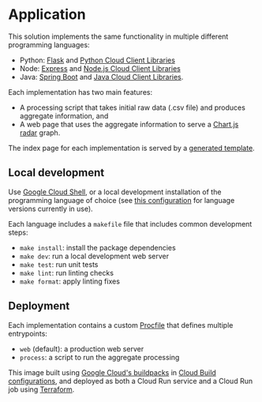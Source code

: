 # Application

This solution implements the same functionality in multiple different programming languages:

 * Python: [Flask](https://flask.palletsprojects.com/) and [Python Cloud Client Libraries](https://cloud.google.com/python/docs/reference)
 * Node: [Express](https://expressjs.com/) and [Node.js Cloud Client Libraries](https://cloud.google.com/nodejs/docs/reference)
 * Java: [Spring Boot](https://spring.io/projects/spring-boot) and  [Java Cloud Client Libraries](https://cloud.google.com/java/docs/reference).

Each implementation has two main features:

 * A processing script that takes initial raw data (.csv file) and produces aggregate information, and
 * A web page that uses the aggregate information to serve a [Chart.js radar](https://www.chartjs.org/docs/latest/charts/radar.html) graph.

The index page for each implementation is served by a [generated template](./templates/README.md).

## Local development

Use [Google Cloud Shell](https://cloud.google.com/shell), or a local development installation of the programming language of choice (see [this configuration](../.github/workflows/unit-test.yaml) for language versions currently in use).

Each language includes a `makefile` file that includes common development steps:

 * `make install`: install the package dependencies
 * `make dev`: run a local development web server
 * `make test`: run unit tests
 * `make lint`: run linting checks
 * `make format`: apply linting fixes

## Deployment

Each implementation contains a custom [Procfile](https://devcenter.heroku.com/articles/procfile) that defines multiple entrypoints:

 * `web` (default): a production web server
 * `process`: a script to run the aggregate processing

This image built using [Google Cloud's buildpacks](https://cloud.google.com/docs/buildpacks/overview) in [Cloud Build configurations](../build/images.cloudbuild.yaml), and deployed as both a Cloud Run service and a Cloud Run job using [Terraform](../infra/).
